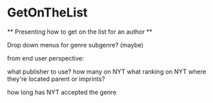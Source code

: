 # GetOnTheList

** Presenting how to get on the list for an author **


Drop down menus for genre
  subgenre? (maybe)

from end user perspective:

what publisher to use?
  how many on NYT
  what ranking on NYT
  where they're located
    parent or imprints?


how long has NYT accepted the genre



  

